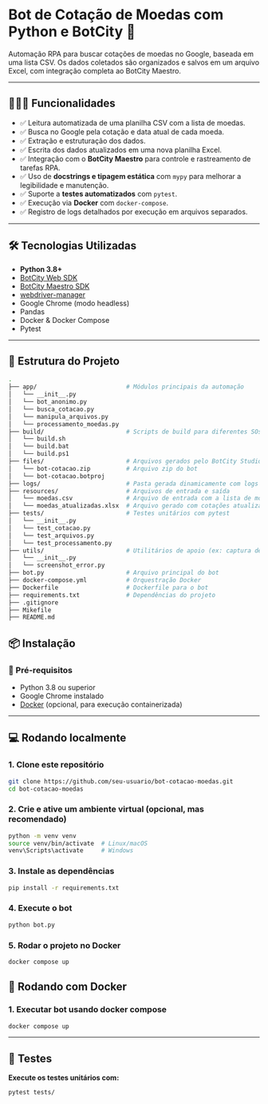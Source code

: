 # Bot de Cotação de Moedas com Python e BotCity 🤖

Automação RPA para buscar cotações de moedas no Google, baseada em uma lista CSV. Os dados coletados são organizados e salvos em um arquivo Excel, com integração completa ao BotCity Maestro.

---

## 👨🏻‍💻 Funcionalidades

- ✅ Leitura automatizada de uma planilha CSV com a lista de moedas.
- ✅ Busca no Google pela cotação e data atual de cada moeda.
- ✅ Extração e estruturação dos dados.
- ✅ Escrita dos dados atualizados em uma nova planilha Excel.
- ✅ Integração com o **BotCity Maestro** para controle e rastreamento de tarefas RPA.
- ✅ Uso de **docstrings e tipagem estática** com `mypy` para melhorar a legibilidade e manutenção.
- ✅ Suporte a **testes automatizados** com `pytest`.
- ✅ Execução via **Docker** com `docker-compose`.
- ✅ Registro de logs detalhados por execução em arquivos separados.

---

## 🛠️ Tecnologias Utilizadas

- **Python 3.8+**
- [BotCity Web SDK](https://github.com/botcity-dev/botcity-framework-web-python)
- [BotCity Maestro SDK](https://github.com/botcity-dev/botcity-maestro-sdk)
- [webdriver-manager](https://pypi.org/project/webdriver-manager/)
- Google Chrome (modo headless)
- Pandas
- Docker & Docker Compose
- Pytest

---

## 📁 Estrutura do Projeto

```bash
.
├── app/                         # Módulos principais da automação
│   └── __init__.py 
│   └── bot_anonimo.py 
│   └── busca_cotacao.py 
│   └── manipula_arquivos.py
│   └── processamento_moedas.py 
├── build/                       # Scripts de build para diferentes SOs
│   └── build.sh
│   └── build.bat
│   └── build.ps1
├── files/                       # Arquivos gerados pelo BotCity Studio
│   └── bot-cotacao.zip          # Arquivo zip do bot
│   └── bot-cotacao.botproj
├── logs/                        # Pasta gerada dinamicamente com logs de execução
├── resources/                   # Arquivos de entrada e saída 
│   └── moedas.csv               # Arquivo de entrada com a lista de moedas
│   └── moedas_atualizadas.xlsx  # Arquivo gerado com cotações atualizadas
├── tests/                       # Testes unitários com pytest
│   └── __init__.py 
│   └── test_cotacao.py
│   └── test_arquivos.py
│   └── test_processamento.py
├── utils/                       # Utilitários de apoio (ex: captura de erro)
│   └── __init__.py 
│   └── screenshot_error.py
├── bot.py                       # Arquivo principal do bot
├── docker-compose.yml           # Orquestração Docker
├── Dockerfile                   # Dockerfile para o bot
├── requirements.txt             # Dependências do projeto
├── .gitignore
├── Mikefile
├── README.md
```

## 📦 Instalação

### 🔧 Pré-requisitos

- Python 3.8 ou superior
- Google Chrome instalado
- [Docker](https://www.docker.com/) (opcional, para execução containerizada)

---

## 💻 Rodando localmente

### 1. Clone este repositório

```bash
git clone https://github.com/seu-usuario/bot-cotacao-moedas.git
cd bot-cotacao-moedas
```

### 2. Crie e ative um ambiente virtual (opcional, mas recomendado)

```bash
python -m venv venv
source venv/bin/activate  # Linux/macOS
venv\Scripts\activate     # Windows
```

### 3. Instale as dependências

```bash
pip install -r requirements.txt
```

### 4. Execute o bot

```bash
python bot.py
```

### 5. Rodar o projeto no Docker

```bash
docker compose up
```

## 🐳 Rodando com Docker

### 1. Executar bot usando docker compose

```bash
docker compose up
```

---

## 🧪 Testes

**Execute os testes unitários com:**

```bash
pytest tests/
